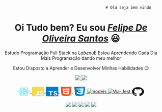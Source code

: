                                                   # Olá seja bem vindo      
    
  
  <h1 align="center">Oi Tudo bem? Eu sou  <a href="https://www.linkedin.com/in/felipe-santos-7243341a1/"><i>Felipe De Oliveira Santos</i></a> 😃️</h1>
  <p align="center"> Estudo Programação Full Stack na  <a href="https://www.labenu.com.br/?gclid=CjwKCAjwh-CVBhB8EiwAjFEPGaxgCgHZGugILjFftKefiriEfGcY31Kk6fzGUfwwJ2S55Hf5-zvceRoCpvAQAvD_BwE"><i>Labenu</i></a>E Estou Aprendendo Cada Dia Mais Programação dando meu melhor  
  <p align="center">Estou Disposto a Aprender e Desenvolver Minhas Habilidades  😉️</h2>
</div>

<div align="center">
  <a href="https://github.com/ElreversoMain">
  <img height="180em" src="https://github-readme-stats.vercel.app/api?username=ElreversoMain&show_icons=true&theme=dracula&include_all_commits=true&count_private=true"/>
  <img height="180em" src="https://github-readme-stats.vercel.app/api/top-langs/?username=ElreversoMain&layout=compact&langs_count=7&theme=dracula"/>
</div>
  
<div align="center" valign="top"><br>
  <img align="center" alt="React" height="30" width="40" src="https://raw.githubusercontent.com/devicons/devicon/master/icons/react/react-original.svg">
  <img align="center" alt="Js" height="30" width="40" src="https://raw.githubusercontent.com/devicons/devicon/master/icons/javascript/javascript-plain.svg">
  <img align="center" alt="Js" height="30" width="40" src="https://raw.githubusercontent.com/devicons/devicon/master/icons/typescript/typescript-plain.svg">
  <img align="center" alt="HTML" height="30" width="40" src="https://raw.githubusercontent.com/devicons/devicon/master/icons/html5/html5-original.svg">
  <img align="center" alt="CSS" height="30" width="40" src="https://raw.githubusercontent.com/devicons/devicon/master/icons/css3/css3-original.svg">
  <img align="center" alt="nodejs" height="30" width="40" src="https://cdn.worldvectorlogo.com/logos/nodejs-icon.svg">
  <img align="center" alt="Wa-Jest" height="30" width="40" src="https://cdn.jsdelivr.net/gh/devicons/devicon/icons/jest/jest-plain.svg">
  <img align="center" alt="github" height="30" width="40" src="https://raw.githubusercontent.com/devicons/devicon/master/icons/github/github-original.svg">
</div><br>
 
  <div align="center">
  <a href="https://www.youtube.com/c/Labenu"><img src="https://img.shields.io/badge/YouTube-FF0000?style=for-the-badge&logo=youtube&logoColor=white" target="_blank"></a>
  <a href="" target="_blank"><img src="https://img.shields.io/badge/-Instagram-%23E4405F?style=for-the-badge&logo=instagram&logoColor=white" target="_blank"></a>
   <a href="https://www.facebook.com/felipe.oliveira.146612/" target="_blank"><img src="https://img.shields.io/badge/Facebook-1877F2?style=for-the-badge&logo=facebook&logoColor=white" target="_blank"></a>  
  <a href="https://www.linkedin.com/in/felipe-santos-7243341a1/" target="_blank"><img src="https://img.shields.io/badge/-LinkedIn-%230077B5?style=for-the-badge&logo=linkedin&logoColor=white" target="_blank"></a> 
  <a href="mailto:felipe123oliveirasantos@gmail.com"><img src="https://img.shields.io/badge/-Gmail-%23333?style=for-the-badge&logo=gmail&logoColor=white" target="_blank"></a>
</div>
  
  <div align="center">


  
  
</div>

